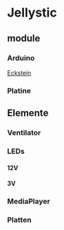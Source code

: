 # Jellystic
## module
### Arduino
[Eckstein](https://eckstein-shop.de/HIMALAYAbasicUNOR3ATmega328PBoardATmega16U2mitUSBKabelArduinoUnoR3Kompatibel)
### Platine
## Elemente
### Ventilator
### LEDs
#### 12V
#### 3V
### MediaPlayer
### Platten
